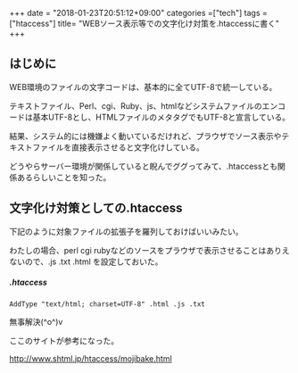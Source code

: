 +++
date = "2018-01-23T20:51:12+09:00"
categories =["tech"]
tags = ["htaccess"]
title= "WEBソース表示等での文字化け対策を.htaccessに書く"
+++
## はじめに
WEB環境のファイルの文字コードは、基本的に全てUTF-8で統一している。

テキストファイル、Perl、cgi、Ruby、js、htmlなどシステムファイルのエンコードは基本UTF-8とし、HTMLファイルのメタタグでもUTF-8と宣言している。

結果、システム的には機嫌よく動いているだけれど、プラウザでソース表示やテキストファイルを直接表示させると文字化けしている。

どうやらサーバー環境が関係していると睨んでググってみて、.htaccessとも関係あるらしいことを知った。

## 文字化け対策としての.htaccess

下記のように対象ファイルの拡張子を羅列しておけばいいみたい。

わたしの場合、perl cgi rubyなどのソースをプラウザで表示させることはありえないので、.js .txt .html を設定しておいた。

##### .htaccess
```
AddType "text/html; charset=UTF-8" .html .js .txt
```

無事解決(^o^)v

ここのサイトが参考になった。

http://www.shtml.jp/htaccess/mojibake.html
